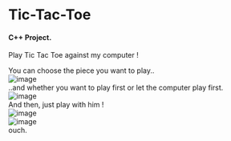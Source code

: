 # Tic-Tac-Toe
#### C++ Project.

Play Tic Tac Toe against my computer !

You can choose the piece you want to play..
<br/>
![image](https://user-images.githubusercontent.com/98766071/183352122-82d47327-c912-4fff-8802-2eb2910fd26e.png)
<br/>
..and whether you want to play first or let the computer play first.
<br/>
![image](https://user-images.githubusercontent.com/98766071/183352166-48efa1a0-2422-49a6-a2e5-584ba403d968.png)
<br/>
And then, just play with him !
<br/>
![image](https://user-images.githubusercontent.com/98766071/183352231-b7120855-6536-43df-8e44-b151c140248f.png)
<br/>
![image](https://user-images.githubusercontent.com/98766071/183352398-e39b94c5-c383-48ea-94c0-6f427c09646d.png)
<br/>
ouch.
